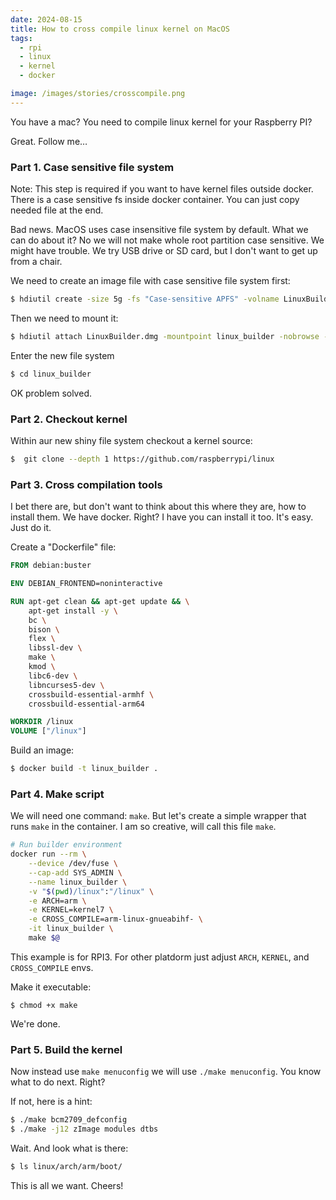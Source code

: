 ```yaml
---
date: 2024-08-15
title: How to cross compile linux kernel on MacOS
tags:
  - rpi
  - linux
  - kernel
  - docker

image: /images/stories/crosscompile.png
---
```


You have a mac? You need to compile linux kernel for your Raspberry PI?

Great. Follow me…

### Part 1. Case sensitive file system

Note: This step is required if you want to have kernel files outside docker.
There is a case sensitive fs inside docker container.
You can just copy needed file at the end.

Bad news. MacOS uses case insensitive file system by default. What we can do about it?
No we will not make whole root partition case sensitive. We might have trouble.
We try USB drive or SD card, but I don't want to get up from a chair.

We need to create an image file with case sensitive file system first:

```bash
$ hdiutil create -size 5g -fs "Case-sensitive APFS" -volname LinuxBuilder LinuxBuilder.dmg
```

Then we need to mount it:
```bash
$ hdiutil attach LinuxBuilder.dmg -mountpoint linux_builder -nobrowse -readwrite
```

Enter the new file system

```bash
$ cd linux_builder
```

OK problem solved.

### Part 2. Checkout kernel

Within aur new shiny file system checkout a kernel source:

```bash
$  git clone --depth 1 https://github.com/raspberrypi/linux
```

### Part 3. Cross compilation tools

I bet there are, but don't want to think about this where they are, how to install them. We have docker. Right?
I have you can install it too. It's easy. Just do it.

Create a "Dockerfile" file:

```dockerfile
FROM debian:buster

ENV DEBIAN_FRONTEND=noninteractive

RUN apt-get clean && apt-get update && \
    apt-get install -y \
    bc \
    bison \
    flex \
    libssl-dev \
    make \
    kmod \
    libc6-dev \
    libncurses5-dev \
    crossbuild-essential-armhf \
    crossbuild-essential-arm64

WORKDIR /linux
VOLUME ["/linux"]
```

Build an image:

```bash
$ docker build -t linux_builder .
```

### Part 4. Make script

We will need one command: `make`. But let's create a simple wrapper that runs `make` in the container.
I am so creative, will call this file `make`.

```bash
# Run builder environment
docker run --rm \
    --device /dev/fuse \
    --cap-add SYS_ADMIN \
    --name linux_builder \
    -v "$(pwd)/linux":"/linux" \
    -e ARCH=arm \
    -e KERNEL=kernel7 \
    -e CROSS_COMPILE=arm-linux-gnueabihf- \
    -it linux_builder \
    make $@
```

This example is for RPI3. For other platdorm just adjust `ARCH`, `KERNEL`, and `CROSS_COMPILE` envs.

Make it executable:

```
$ chmod +x make
```

We're done.

### Part 5. Build the kernel

Now instead use `make menuconfig` we will use `./make menuconfig`.
You know what to do next. Right?

If not, here is a hint:

```bash
$ ./make bcm2709_defconfig
$ ./make -j12 zImage modules dtbs
```

Wait. And look what is there:

```bash
$ ls linux/arch/arm/boot/
```

This is all we want.
Cheers!

